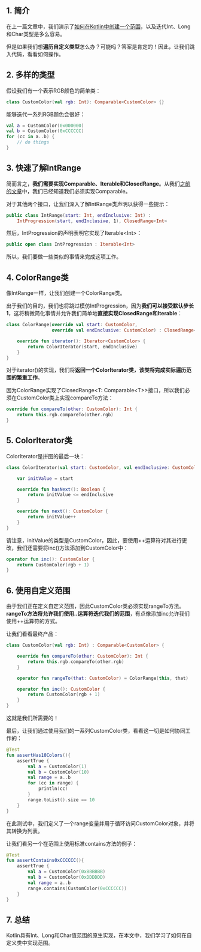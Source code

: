 ## 1. 简介

在上一篇文章中，我们演示了[如何在Kotlin中创建一个范围](如何使用Kotlin范围表达式.md)，以及迭代Int、Long和Char类型是多么容易。

但是如果我们想**遍历自定义类型**怎么办？可能吗？答案是肯定的！因此，让我们跳入代码，看看如何操作。

## 2. 多样的类型

假设我们有一个表示RGB颜色的简单类：

```kotlin
class CustomColor(val rgb: Int): Comparable<CustomColor> {}
```

能够迭代一系列RGB颜色会很好：

```kotlin
val a = CustomColor(0x000000)
val b = CustomColor(0xCCCCCC)
for (cc in a..b) {
    // do things
}
```

## 3. 快速了解IntRange

简而言之，**我们需要实现Comparable、Iterable和ClosedRange**。从我们[之前的文章](如何使用Kotlin范围表达式.md)中，我们已经知道我们必须实现Comparable。

对于其他两个接口，让我们深入了解IntRange类声明以获得一些提示：

```kotlin
public class IntRange(start: Int, endInclusive: Int) :
    IntProgression(start, endInclusive, 1), ClosedRange<Int>
```

然后，IntProgression的声明表明它实现了Iterable<Int\>：

```kotlin
public open class IntProgression : Iterable<Int>
```

所以，我们要做一些类似的事情来完成这项工作。

## 4. ColorRange类

像IntRange一样，让我们创建一个ColorRange类。

出于我们的目的，我们也将跳过模仿IntProgression，因为**我们可以接受默认步长1**，这将稍微简化事情并允许我们简单地**直接实现ClosedRange和Iterable**：

```kotlin
class ColorRange(override val start: CustomColor,
                 override val endInclusive: CustomColor) : ClosedRange<CustomColor>, Iterable<CustomColor>{

    override fun iterator(): Iterator<CustomColor> {
        return ColorIterator(start, endInclusive)
    }
}
```

对于iterator()的实现，我们将**返回一个ColorIterator类，该类将完成实际遍历范围的繁重工作**。

因为ColorRange实现了ClosedRange<T: Comparable<T\>>接口，所以我们必须在CustomColor类上实现compareTo方法：

```kotlin
override fun compareTo(other: CustomColor): Int {
    return this.rgb.compareTo(other.rgb)
}
```

## 5. ColorIterator类

ColorIterator是拼图的最后一块：

```kotlin
class ColorIterator(val start: CustomColor, val endInclusive: CustomColor) : Iterator<CustomColor> {

    var initValue = start

    override fun hasNext(): Boolean {
        return initValue <= endInclusive
    }

    override fun next(): CustomColor {
        return initValue++
    }
}
```

请注意，initValue的类型是CustomColor，因此，要使用++运算符对其进行更改，我们还需要将inc()方法添加到CustomColor中：

```kotlin
operator fun inc(): CustomColor {
    return CustomColor(rgb + 1)
}
```

## 6. 使用自定义范围

由于我们正在定义自定义范围，因此CustomColor类必须实现rangeTo方法。**rangeTo方法将允许我们使用..运算符迭代我们的范围**，有点像添加inc允许我们使用++运算符的方式。

让我们看看最终产品：

```kotlin
class CustomColor(val rgb: Int) : Comparable<CustomColor> {

    override fun compareTo(other: CustomColor): Int {
        return this.rgb.compareTo(other.rgb)
    }

    operator fun rangeTo(that: CustomColor) = ColorRange(this, that)

    operator fun inc(): CustomColor {
        return CustomColor(rgb + 1)
    }
}
```

这就是我们所需要的！

最后，让我们通过使用我们的一系列CustomColor类，看看这一切是如何协同工作的：

```kotlin
@Test
fun assertHas10Colors(){
    assertTrue {
        val a = CustomColor(1)
        val b = CustomColor(10)
        val range = a..b
        for (cc in range) {
            println(cc)
        }
        range.toList().size == 10
    }
}
```

在此测试中，我们定义了一个range变量并用于循环访问CustomColor对象，并将其转换为列表。

让我们看另一个在范围上使用标准contains方法的例子：

```kotlin
@Test
fun assertContains0xCCCCCC(){
    assertTrue {
        val a = CustomColor(0xBBBBBB)
        val b = CustomColor(0xDDDDDD)
        val range = a..b
        range.contains(CustomColor(0xCCCCCC))
    }
}
```

## 7. 总结

Kotlin具有Int、Long和Char值范围的原生实现，在本文中，我们学习了如何在自定义类中实现范围。